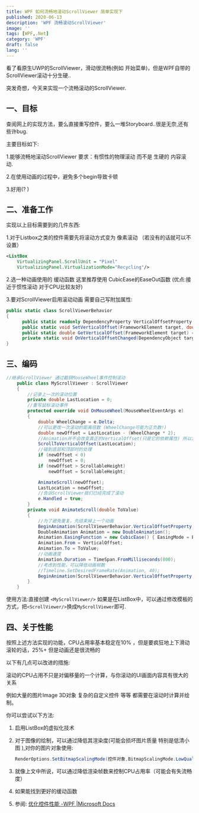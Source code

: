 ```yaml
---
title: WPF 如何流畅地滚动ScrollViewer 简单实现下 
published: 2020-06-13
description: 'WPF 流畅滚动ScrollViewer'
image: ''
tags: [WPF,.Net]
category: 'WPF'
draft: false 
lang: ''
---
```

看了看原生UWP的ScrollViewer，滑动很流畅(例如 开始菜单)，但是WPF自带的ScrollViewer滚动十分生硬..

突发奇想，今天来实现一个流畅滚动的ScrollViewer.

## 一、目标
查阅网上的实现方法，要么直接重写控件，要么一堆Storyboard..很是无奈,还有些许bug.

主要目标如下:

1.能够流畅地滚动ScrollViewer   要求：有惯性的物理滚动 而不是 生硬的 内容滚动.

2.在使用动画的过程中，避免多个begin导致卡顿

3.好用(? )

## 二、准备工作
实现以上目标需要到的几件东西:

1.对于Listbox之类的控件需要先将滚动方式变为 像素滚动  （若没有的话就可以不设置）
``` xml
<ListBox
    VirtualizingPanel.ScrollUnit = "Pixel" 
    VirtualizingPanel.VirtualizationMode="Recycling"/>
```

2.选一种动画使用的 缓动函数 这里推荐使用 CubicEase的EaseOut函数 (优点:接近于惯性滚动  对于CPU比较友好)

3.要对ScrollViewer启用滚动动画 需要自己写附加属性:
``` csharp
public static class ScrollViewerBehavior
{
      public static readonly DependencyProperty VerticalOffsetProperty = DependencyProperty.RegisterAttached("VerticalOffset", typeof(double), typeof(ScrollViewerBehavior), new UIPropertyMetadata(0.0, OnVerticalOffsetChanged));
      public static void SetVerticalOffset(FrameworkElement target, double value) => target.SetValue(VerticalOffsetProperty, value);
      public static double GetVerticalOffset(FrameworkElement target) => (double)target.GetValue(VerticalOffsetProperty);
      private static void OnVerticalOffsetChanged(DependencyObject target, DependencyPropertyChangedEventArgs e) => (target as ScrollViewer)?.ScrollToVerticalOffset((double)e.NewValue);
}
```

## 三、编码

``` csharp
//继承ScrollViewer 通过截获MouseWheel事件控制滚动
    public class MyScrollViewer : ScrollViewer
    {
        //记录上一次的滚动位置
        private double LastLocation = 0;
        //重写鼠标滚动事件
        protected override void OnMouseWheel(MouseWheelEventArgs e)
        {
            double WheelChange = e.Delta;
            //可以更改一次滚动的距离倍数 (WheelChange可能为正负数!)
            double newOffset = LastLocation - (WheelChange * 2);
            //Animation并不会改变真正的VerticalOffset(只是它的依赖属性) 所以将VOffset设置到上一次的滚动位置 (相当于衔接上一个动画)
            ScrollToVerticalOffset(LastLocation);
            //碰到底部和顶部时的处理
            if (newOffset < 0)
                newOffset = 0;
            if (newOffset > ScrollableHeight)
                newOffset = ScrollableHeight;

            AnimateScroll(newOffset);
            LastLocation = newOffset;
            //告诉ScrollViewer我们已经完成了滚动
            e.Handled = true;
        }
        private void AnimateScroll(double ToValue)
        {
            //为了避免重复，先结束掉上一个动画
            BeginAnimation(ScrollViewerBehavior.VerticalOffsetProperty, null);
            DoubleAnimation Animation = new DoubleAnimation();
            Animation.EasingFunction = new CubicEase() { EasingMode = EasingMode.EaseOut };
            Animation.From = VerticalOffset;
            Animation.To = ToValue;
            //动画速度
            Animation.Duration = TimeSpan.FromMilliseconds(800);
            //考虑到性能，可以降低动画帧数
            //Timeline.SetDesiredFrameRate(Animation, 40);
            BeginAnimation(ScrollViewerBehavior.VerticalOffsetProperty, Animation);
        }
    }
```
使用方法:直接创建 `<MyScrollViewer/>`
如果是在ListBox中，可以通过修改模板的方式，把`<ScrollViewer/>`换成`MyScrollViewer`即可.

## 四、关于性能
按照上述方法实现的功能，CPU占用率基本稳定在10% ，但是要疯狂地上下滑动滚轮的话，25%+   但是动画还是很流畅的

以下有几点可以改进的措施:

滚动的CPU占用不只是对偏移量的一个计算，与你滚动的UI画面内容具有很大的关系

例如大量的图片Image   3D对象    复杂的自定义控件 等等 都需要在滚动时计算并绘制。

你可以尝试以下方法:
1. 启用ListBox的虚拟化技术

2. 对于图像的绘制，可以通过降低其渲染度(可能会损坏图片质量 特别是低清小图 ),对你的图片对象使用:
     ``` csharp
     RenderOptions.SetBitmapScalingMode(控件对象,BitmapScalingMode.LowQuality);
     ```
3. 就像上文中所说，可以通过降低渲染帧数来控制CPU占用率（可能会有失流畅度）

4. 如果能找到更好的缓动函数

5. 参阅: [优化控件性能 -WPF |Microsoft Docs](https://learn.microsoft.com/zh-cn/dotnet/desktop/wpf/advanced/optimizing-performance-controls?view=netframeworkdesktop-4.8)